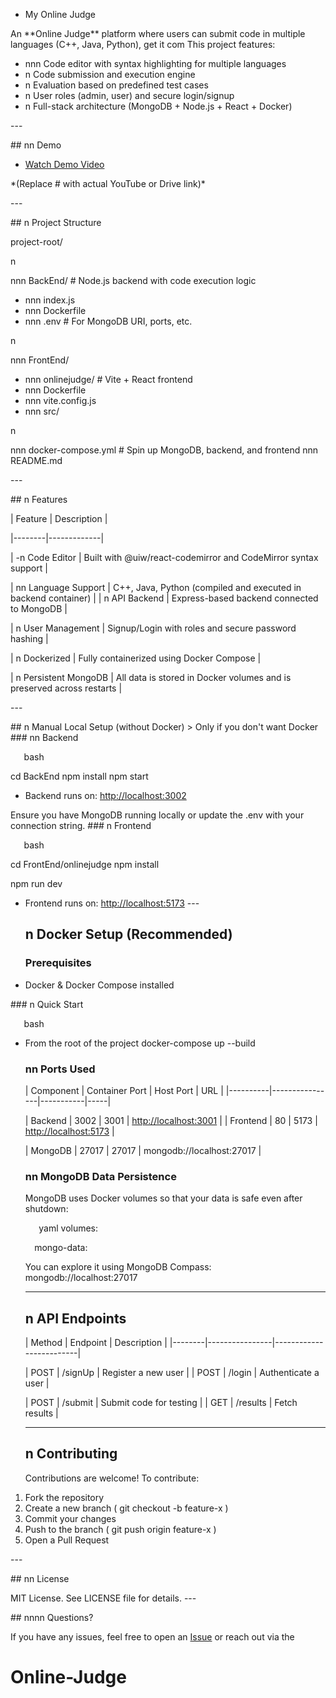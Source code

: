 -  My Online Judge

An \*\*Online Judge\*\* platform where users can submit code in multiple languages (C++, Java, Python), get it com This project features:

- nnn Code editor with syntax highlighting for multiple languages
- n Code submission and execution engine
- n Evaluation based on predefined test cases
- n User roles (admin, user) and secure login/signup
- n Full-stack architecture (MongoDB + Node.js + React + Docker)

\---

\## nn Demo

- [Watch Demo Video](#)  

\*(Replace  #  with actual YouTube or Drive link)\*

\---

\## n Project Structure

project-root/

n

nnn BackEnd/                   # Node.js backend with code execution logic

- nnn index.js
- nnn Dockerfile
- nnn .env                   # For MongoDB URI, ports, etc.

n

nnn FrontEnd/

- nnn onlinejudge/           # Vite + React frontend
- nnn Dockerfile
- nnn vite.config.js
- nnn src/

n

nnn docker-compose.yml         # Spin up MongoDB, backend, and frontend nnn README.md

\---

\## n Features

| Feature | Description |

\|--------|-------------|

| -n Code Editor | Built with  @uiw/react-codemirror  and CodeMirror syntax support |

| nn Language Support | C++, Java, Python (compiled and executed in backend container) | | n API Backend | Express-based backend connected to MongoDB |

| n User Management | Signup/Login with roles and secure password hashing |

| n Dockerized | Fully containerized using Docker Compose |

| n Persistent MongoDB | All data is stored in Docker volumes and is preserved across restarts |

\---

\## n Manual Local Setup (without Docker) > Only if you don't want Docker ### nn Backend

`   `bash

cd BackEnd npm install npm start

- Backend runs on: [http://localhost:3002](http://localhost:3002)

Ensure you have MongoDB running locally or update the  .env  with your connection string. ### n Frontend

`   `bash

cd FrontEnd/onlinejudge npm install

npm run dev

- Frontend runs on: [http://localhost:5173](http://localhost:5173) ---

  ## n Docker Setup (Recommended)

  ### Prerequisites

- Docker & Docker Compose installed

\### n Quick Start

`   `bash

- From the root of the project docker-compose up --build

  ### nn Ports Used

  | Component | Container Port | Host Port | URL | |----------|----------------|-----------|-----|

  | Backend  | 3002           | 3001      | [http://localhost:3001](http://localhost:3001) | | Frontend | 80             | 5173      | [http://localhost:5173](http://localhost:5173) |

  | MongoDB  | 27017          | 27017     |  mongodb://localhost:27017  |

  ### nn MongoDB Data Persistence

  MongoDB uses Docker volumes so that your data is safe even after shutdown:

  `   `yaml volumes:

  `  `mongo-data:

  You can explore it using MongoDB Compass: mongodb://localhost:27017

  ---

  ## n API Endpoints

  | Method | Endpoint       | Description             | |--------|----------------|-------------------------|

  | POST   |  /signUp       | Register a new user     | | POST   |  /login        | Authenticate a user     |

  | POST   |  /submit       | Submit code for testing | | GET    |  /results      | Fetch results           |

  ---

  ## n Contributing

  Contributions are welcome! To contribute:

1. Fork the repository
1. Create a new branch ( git checkout -b feature-x )
1. Commit your changes
1. Push to the branch ( git push origin feature-x )
1. Open a Pull Request

\---

\## nn License

MIT License. See  LICENSE  file for details. ---

\## nnnn Questions?

If you have any issues, feel free to open an [Issue](https://github.com/your-repo/issues) or reach out via the
# Online-Judge
